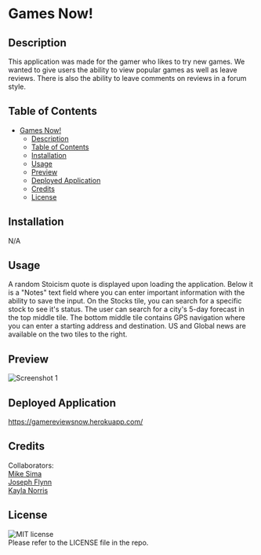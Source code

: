 # Games Now!

## Description
This application was made for the gamer who likes to try new games. We wanted to give users the ability to view popular games as well as leave reviews. There is also the ability to leave comments on reviews in a forum style.

## Table of Contents
- [Games Now!](#games-now)
  - [Description](#description)
  - [Table of Contents](#table-of-contents)
  - [Installation](#installation)
  - [Usage](#usage)
  - [Preview](#preview)
  - [Deployed Application](#deployed-application)
  - [Credits](#credits)
  - [License](#license)

## Installation

N/A

## Usage

A random Stoicism quote is displayed upon loading the application. Below it is a "Notes" text field where you can enter important information with the ability to save the input. On the Stocks tile, you can search for a specific stock to see it's status. The user can search for a city's 5-day forecast in the top middle tile.  The bottom middle tile contains GPS navigation where you can enter a starting address and destination. US and Global news are available on the two tiles to the right. 

## Preview
![Screenshot 1](assets/images/morning-java-screenshot.png)


## Deployed Application

https://gamereviewsnow.herokuapp.com/

## Credits
Collaborators: </br>
[Mike Sima](https://github.com/djamesclark) <br/>
[Joseph Flynn](https://github.com/Alphastranger) </br>
[Kayla Norris](https://github.com/KaylaNorris) </br> 


## License

![MIT license](https://img.shields.io/badge/license-MIT-green) </br>
Please refer to the LICENSE file in the repo.